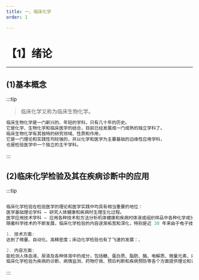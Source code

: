 ```yaml
---
title: 一、临床化学
order: 1

---
```


# 【1】绪论

<kaodian :text="'生物化学检验记忆卡'" />

<!-- ###### 第一章 绪论

> 临床生化检验 -->

<beitiS/>

---

## (1)基本概念

<son :text="'生物化学检验记忆卡'" text1="(1)基本概念" :textOption="[['熟悉','基础知识','相关专业知识'],['熟悉','基础知识','相关专业知识'],['了解','基础知识','相关专业知识']]" />

:::tip

> 临床化学又称为临床生物化学。

```js
临床生物化学是一门新兴的、年轻的学科，只有几十年的历史。
它是化学、生物化学和临床医学的结合，目前已经发展成一门成熟的独立学科了。
临床生物化学有其独特的研究领域、性质和作用，
它是一门理论和实践性均较强的，并以化学和医学为主要基础的边缘性应用学科，
也是检验医学中一个独立的主干学科。
```

:::

## (2)临床化学检验及其在疾病诊断中的应用

<son :text="'生物化学检验记忆卡'" text1="(2)临床化学检验及其在疾病诊断中的应用" :textOption="[['熟悉','专业知识','专业实践能力'],['熟悉','专业知识','专业实践能力'],['了解','专业知识','专业实践能力']]" />

:::tip

```js

临床化学检验在检验医学的理论和医学实践中均具有相当重要的地位：
医学基础理论学科 — 研究人体健康和疾病时生理生化过程。
医学应用技术学科 — 应用各种技术和方法分析机体健康和疾病时体液或组织样品中各种化学成分。
随着科学技术的不断发展，临床化学检验的内容逐渐拓宽和深化，特别是近 30 年来由于电子技术、计算机、生物医学工程、分子生物学等的飞速发展，临床生化检验已从过去的手工滴定、化合物颜色反应进入一个全新的自动化微量分析时代。

1. 技术方面:
达到了微量、自动化、高精密度；床边化学检验也有了飞速的发展：、

2. 内容方面:
能检测人体血液、尿液及各种体液中的成分，包括糖、蛋白质、脂肪、酶、电解质、微量元素、内分泌激素等，也包含有肝、肾、心、胰等器官功能的检查内容，试验达上千种之多
临床化学检验为疾病的诊断、病情监测、药物疗效、预后判断和疾病预防等各个方面提供理论和试验依据，也促进了临床医学的发展。
```

:::
